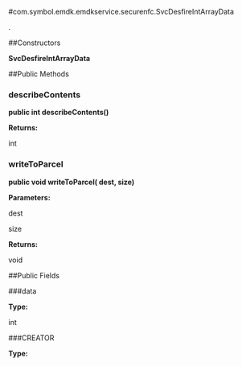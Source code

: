 #com.symbol.emdk.emdkservice.securenfc.SvcDesfireIntArrayData

.



##Constructors

**SvcDesfireIntArrayData**



##Public Methods

### describeContents

**public int describeContents()**



**Returns:**

int

### writeToParcel

**public void writeToParcel( dest,  size)**



**Parameters:**

dest

size

**Returns:**

void

##Public Fields

###data



**Type:**

int

###CREATOR



**Type:**

<any>

